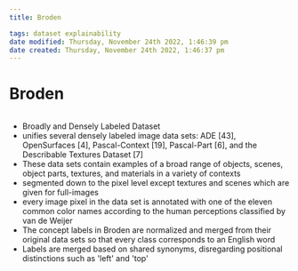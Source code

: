 ```yaml
---
title: Broden

tags: dataset explainability 
date modified: Thursday, November 24th 2022, 1:46:39 pm
date created: Thursday, November 24th 2022, 1:46:37 pm
---
```


# Broden
```toc
```

- Broadly and Densely Labeled Dataset
- unifies several densely labeled image data sets: ADE [43], OpenSurfaces [4], Pascal-Context [19], Pascal-Part [6], and the Describable Textures Dataset [7]
- These data sets contain examples of a broad range of objects, scenes, object parts, textures, and materials in a variety of contexts
- segmented down to the pixel level except textures and scenes which are given for full-images
- every image pixel in the data set is annotated with one of the eleven common color names according to the human perceptions classified by van de Weijer
- The concept labels in Broden are normalized and merged from their original data sets so that every class corresponds to an English word
- Labels are merged based on shared synonyms, disregarding positional distinctions such as 'left' and 'top'



